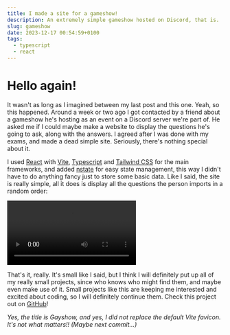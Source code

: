 ```yaml
---
title: I made a site for a gameshow!
description: An extremely simple gameshow hosted on Discord, that is.
slug: gameshow
date: 2023-12-17 00:54:59+0100
tags:
  - typescript
  - react
---
```


# Hello again!

It wasn't as long as I imagined between my last post and this one. Yeah, so this happened. Around a week or two ago I got contacted by a friend about a gameshow he's hosting as an event on a Discord server we're part of. He asked me if I could maybe make a website to display the questions he's going to ask, along with the answers. I agreed after I was done with my exams, and made a dead simple site. Seriously, there's nothing special about it.

I used [React](https://react.dev/) with [Vite](https://vitejs.dev/), [Typescript](https://www.typescriptlang.org/) and [Tailwind CSS](https://tailwindcss.com/) for the main frameworks, and added [nstate](https://github.com/zaaack/nstate) for easy state management, this way I didn't have to do anything fancy just to store some basic data. Like I said, the site is really simple, all it does is display all the questions the person imports in a random order:

<video controls style="max-width:100%;">
  <source src="https://safe.haiiro.moe/TMU2yeyvt55t.mp4" type="video/mp4">
</video>

That's it, really. It's small like I said, but I think I will definitely put up all of my really small projects, since who knows who might find them, and maybe even make use of it. Small projects like this are keeping me interested and excited about coding, so I will definitely continue them. Check this project out on [GitHub](https://github.com/Kex1016/morfin-gameshow)!

_Yes, the title is Gayshow, and yes, I did not replace the default Vite favicon. It's not what matters!! (Maybe next commit...)_